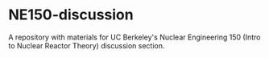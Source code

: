 # NE150-discussion
A repository with materials for UC Berkeley's Nuclear Engineering 150 (Intro to Nuclear Reactor Theory) discussion section. 
